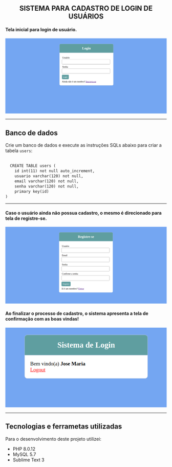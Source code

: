 <h2 align="center">
  SISTEMA PARA CADASTRO DE LOGIN DE USUÁRIOS
</h2>

<h4 align="left">
  Tela inicial para login de usuário.
</h4>

![Resultado de momento do projeto](assets/login.png)

---

## Banco de dados
Crie um banco de dados e execute as instruções SQLs abaixo para criar a tabela `users`:

```
  
  CREATE TABLE users (
	id int(11) not null auto_increment,
    usuario varchar(120) not null,
    email varchar(120) not null,
    senha varchar(120) not null,
    primary key(id)
)

```
---

<h4 align="left">
  Caso o usuário ainda não possua cadastro, o mesmo é direcionado para tela de registre-se.
</h4>

![Resultado de momento do projeto](assets/registre.png)

<h4 align="left">
  Ao finalizar o processo de cadastro, o sistema apresenta a tela de confirmação com as boas vindas!
</h4>

![Resultado de momento do projeto](assets/logado.png)

---

## Tecnologias e ferrametas utilizadas
Para o desenvolvimento deste projeto utilizei:

- PHP 8.0.12
- MySQL 5.7
- Sublime Text 3
